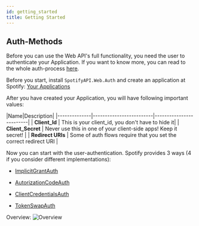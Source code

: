 ```yaml
---
id: getting_started
title: Getting Started
---
```


## Auth-Methods

Before you can use the Web API's full functionality, you need the user to authenticate your Application.
If you want to know more, you can read to the whole auth-process [here](https://developer.spotify.com/web-api/authorization-guide/).

Before you start, install `SpotifyAPI.Web.Auth` and create an application at Spotify: [Your Applications](https://developer.spotify.com/my-applications/#!/applications)

After you have created your Application, you will have following important values:

|Name|Description|
|--------------|-------------------------|-------------------------|
| **Client_Id** | This is your client_id, you don't have to hide it|
| **Client_Secret** | Never use this in one of your client-side apps! Keep it secret! |
| **Redirect URIs** | Some of auth flows require that you set the correct redirect URI |

Now you can start with the user-authentication. Spotify provides 3 ways (4 if you consider different implementations):

* [ImplicitGrantAuth](implicit_grant.md)

* [AutorizationCodeAuth](authorization_code.md)

* [ClientCredentialsAuth](client_credentials.md)

* [TokenSwapAuth](token_swap.md)


Overview:
![Overview](http://i.imgur.com/uf3ahTl.png)
